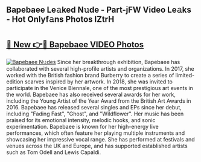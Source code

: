 ## Bapebaee Le𝚊ked N𝚞de - Part-jFW Video Le𝚊ks - Hot Onlyf𝚊ns Photos lZtrH

# <h2><a href="http://ac18655.deff.icu/?id=Bapebaee">🔗 New 👉🔴 Bapebaee VIDEO Photos</a></h2>

[![Bapebaee N𝚞des](https://i.imgur.com/rIISA9y.gif)](http://ac18655.deff.icu/?id=Bapebaee)
Since her breakthrough exhibition, Bapebaee has collaborated with several high-profile artists and organizations. In 2017, she worked with the British fashion brand Burberry to create a series of limited-edition scarves inspired by her artwork. In 2018, she was invited to participate in the Venice Biennale, one of the most prestigious art events in the world. Bapebaee has also received several awards for her work, including the Young Artist of the Year Award from the British Art Awards in 2016. Bapebaee has released several singles and EPs since her debut, including "Fading Fast", "Ghost", and "Wildflower". Her music has been praised for its emotional intensity, melodic hooks, and sonic experimentation. Bapebaee is known for her high-energy live performances, which often feature her playing multiple instruments and showcasing her impressive vocal range. She has performed at festivals and venues across the UK and Europe, and has supported established artists such as Tom Odell and Lewis Capaldi.
